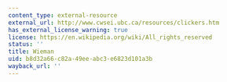 ```yaml
---
content_type: external-resource
external_url: http://www.cwsei.ubc.ca/resources/clickers.htm
has_external_license_warning: true
license: https://en.wikipedia.org/wiki/All_rights_reserved
status: ''
title: Wieman
uid: b8d32a66-c82a-49ee-abc3-e6823d101a3b
wayback_url: ''
---
```

